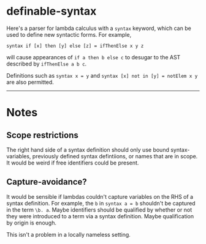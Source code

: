 # definable-syntax

Here's a parser for lambda calculus with a `syntax` keyword, which can
be used to define new syntactic forms. For example,

```
syntax if [x] then [y] else [z] = ifThenElse x y z
```

will cause appearances of `if a then b else c` to desugar to the AST described by
`ifThenElse a b c`.

Definitions such as `syntax x = y` and `syntax [x] not in [y] = notElem x y` are
also permitted.

---

# Notes

## Scope restrictions

The right hand side of a syntax definition should only use bound
syntax-variables, previously defined syntax defintiions, or names that are
in scope. It would be weird if free identifiers could be present.

## Capture-avoidance?

It would be sensible if lambdas couldn't capture variables on the RHS of
a syntax definition. For example, the `b` in `syntax a = b` shouldn't be
captured in the term `\b. a`. Maybe identifiers should be qualified by
whether or not they were introduced to a term via a syntax definition. Maybe
qualification by origin is enough.

This isn't a problem in a locally nameless setting.
